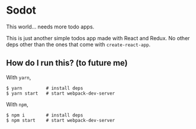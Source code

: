 # Sodot

This world... needs more todo apps.

This is just another simple todos app made with React and Redux. No other deps other than the ones that come with `create-react-app`.

## How do I run this? (to future me)

With `yarn`,
```
$ yarn         # install deps
$ yarn start   # start webpack-dev-server
```

With `npm`,
```
$ npm i        # install deps
$ npm start    # start webpack-dev-server
```